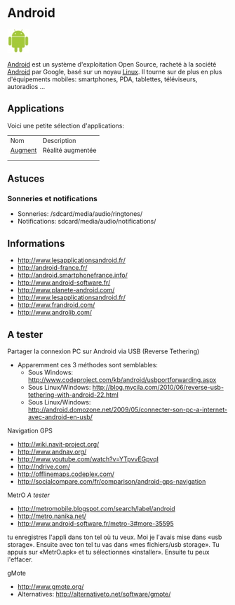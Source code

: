 # Android

![50px-Android](data/50px-Android.jpg)

[Android](wiki/Android) est un système d'exploitation Open Source, racheté à la société [Android](wiki/Android) par Google, basé sur un noyau [Linux](wiki/Linux). Il tourne sur de plus en plus d'équipements mobiles: smartphones, PDA, tablettes, téléviseurs, autoradios ...

## Applications

Voici une petite sélection d'applications:

|                                    |                   |
|------------------------------------|-------------------|
| Nom                                | Description       |
| [Augment](http://augmentedev.com/) | Réalité augmentée |
|                                    |                   |
|                                    |                   |

## Astuces

### Sonneries et notifications

- Sonneries: /sdcard/media/audio/ringtones/
- Notifications: sdcard/media/audio/notifications/

## Informations

- <http://www.lesapplicationsandroid.fr/>
- <http://android-france.fr/>
- <http://android.smartphonefrance.info/>
- <http://www.android-software.fr/>
- <http://www.planete-android.com/>
- <http://www.lesapplicationsandroid.fr/>
- <http://www.frandroid.com/>
- <http://www.androlib.com/>

## A tester

Partager la connexion PC sur Android via USB (Reverse Tethering)

- Apparemment ces 3 méthodes sont semblables:
  - Sous Windows:
    <http://www.codeproject.com/kb/android/usbportforwarding.aspx>
  - Sous Linux/Windows:
    <http://blog.mycila.com/2010/06/reverse-usb-tethering-with-android-22.html>
  - Sous Linux/Windows:
    <http://android.domozone.net/2009/05/connecter-son-pc-a-internet-avec-android-en-usb/>

Navigation GPS

- <http://wiki.navit-project.org/>
- <http://www.andnav.org/>
- <http://www.youtube.com/watch?v=YTpvvEGpvqI>
- <http://ndrive.com/>
- <http://offlinemaps.codeplex.com/>
- <http://socialcompare.com/fr/comparison/android-gps-navigation>

MetrO *A tester*

- <http://metromobile.blogspot.com/search/label/android>
- <http://metro.nanika.net/>
- <http://www.android-software.fr/metro-3#more-35595>

tu enregistres l'appli dans ton tel où tu veux. Moi je l'avais mise dans
«usb storage». Ensuite avec ton tel tu vas dans «mes fichiers/usb
storage». Tu appuis sur «MetrO.apk» et tu sélectionnes «installer».
Ensuite tu peux l'effacer.

gMote

- <http://www.gmote.org/>
- Alternatives: <http://alternativeto.net/software/gmote/>

